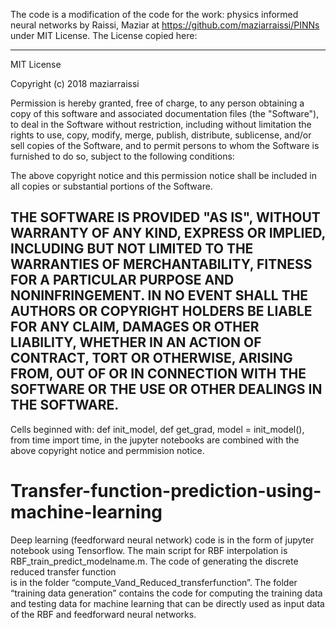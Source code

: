 The code is a modification of the code for the work: physics informed neural networks by Raissi, Maziar at https://github.com/maziarraissi/PINNs under MIT License. The License copied here:

--------------------------------------------------------------------------
MIT License

Copyright (c) 2018 maziarraissi

Permission is hereby granted, free of charge, to any person obtaining a copy
of this software and associated documentation files (the "Software"), to deal
in the Software without restriction, including without limitation the rights
to use, copy, modify, merge, publish, distribute, sublicense, and/or sell
copies of the Software, and to permit persons to whom the Software is
furnished to do so, subject to the following conditions:

The above copyright notice and this permission notice shall be included in all
copies or substantial portions of the Software.

THE SOFTWARE IS PROVIDED "AS IS", WITHOUT WARRANTY OF ANY KIND, EXPRESS OR
IMPLIED, INCLUDING BUT NOT LIMITED TO THE WARRANTIES OF MERCHANTABILITY,
FITNESS FOR A PARTICULAR PURPOSE AND NONINFRINGEMENT. IN NO EVENT SHALL THE
AUTHORS OR COPYRIGHT HOLDERS BE LIABLE FOR ANY CLAIM, DAMAGES OR OTHER
LIABILITY, WHETHER IN AN ACTION OF CONTRACT, TORT OR OTHERWISE, ARISING FROM,
OUT OF OR IN CONNECTION WITH THE SOFTWARE OR THE USE OR OTHER DEALINGS IN THE
SOFTWARE.
----------------------------------------------------------------------------------------
Cells beginned with: def init_model, def get_grad, model = init_model(), from time import time,
in the jupyter notebooks are combined with the above copyright notice and permmision notice.

# Transfer-function-prediction-using-machine-learning
Deep learning (feedforward neural network) code is in the form of jupyter notebook using Tensorflow. 
The main script for RBF interpolation is RBF_train_predict_modelname.m. 
The code of generating the discrete reduced transfer function  
is in the folder “compute_Vand_Reduced_transferfunction”. 
The folder “training data generation” contains the code for computing the 
training data and testing data for machine learning that can be directly used 
as input data of the RBF and feedforward neural networks. 
